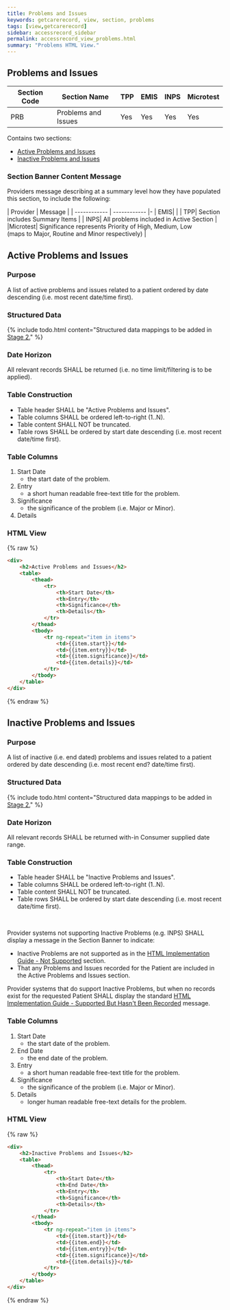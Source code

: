 ```yaml
---
title: Problems and Issues
keywords: getcarerecord, view, section, problems
tags: [view,getcarerecord]
sidebar: accessrecord_sidebar
permalink: accessrecord_view_problems.html
summary: "Problems HTML View."
---
```


## Problems and Issues ##

| Section Code | Section Name | TPP | EMIS | INPS | Microtest |
| ------------ | ------------ |-----|------|------|-----------|
| PRB | Problems and Issues | Yes | Yes | Yes | Yes |

Contains two sections:

 - [Active Problems and Issues](accessrecord_view_problems.html#active-problems-and-issues)
 - [Inactive Problems and Issues](accessrecord_view_problems.html#inactive-problems-and-issues)


### Section Banner Content Message ###

Providers message describing at a summary level how they have populated this section, to include the following:

| Provider | Message |
| ------------ | ------------ |-
| EMIS|  |
| TPP| Section includes Summary Items  |
| INPS| All problems included in Active Section |
|Microtest|  Significance represents Priority of High, Medium, Low <br> (maps to Major, Routine and Minor respectively) |


## Active Problems and Issues ##

### Purpose ###

A list of active problems and issues related to a patient ordered by date descending (i.e. most recent date/time first).

### Structured Data ###

{% include todo.html content="Structured data mappings to be added in [Stage 2.](designprinciples_maturity_model.html)" %}

### Date Horizon ###

All relevant records SHALL be returned (i.e. no time limit/filtering is to be applied).

### Table Construction ###

- Table header SHALL be "Active Problems and Issues".
- Table columns SHALL be ordered left-to-right (1..N).
- Table content SHALL NOT be truncated.
- Table rows SHALL be ordered by start date descending (i.e. most recent date/time first).

### Table Columns ###

1. Start Date
	- the start date of the problem.
2. Entry
	- a short human readable free-text title for the problem.
3. Significance
	- the significance of the problem (i.e. Major or Minor).
4. Details

### HTML View ###

{% raw %}
```html
<div>
	<h2>Active Problems and Issues</h2>
	<table>
		<thead>
			<tr>
				<th>Start Date</th>
				<th>Entry</th>
				<th>Significance</th>
				<th>Details</th>
			</tr>
		</thead>
		<tbody>
			<tr ng-repeat="item in items">
				<td>{{item.start}}</td>
				<td>{{item.entry}}</td>
				<td>{{item.significance}}</td>
				<td>{{item.details}}</td>
			</tr>
		</tbody>
	</table>
</div>
```
{% endraw %}

## Inactive Problems and Issues ##

### Purpose ###

A list of inactive (i.e. end dated) problems and issues related to a patient ordered by date descending (i.e. most recent end? date/time first).

### Structured Data ###

{% include todo.html content="Structured data mappings to be added in [Stage 2.](designprinciples_maturity_model.html)" %}

### Date Horizon ###

All relevant records SHALL be returned with-in Consumer supplied date range.

### Table Construction ###

- Table header SHALL be "Inactive Problems and Issues".
- Table columns SHALL be ordered left-to-right (1..N).
- Table content SHALL NOT be truncated.
- Table rows SHALL be ordered by start date descending (i.e. most recent date/time first).

<br/>

Provider systems not supporting Inactive Problems (e.g. INPS) SHALL display a message in the Section Banner to indicate:

- Inactive Problems are not supported as in the [HTML Implementation Guide - Not Supported](https://nhsconnect.github.io/gpconnect/accessrecord_development_html_implementation_guide.html#not-supported
) section.
- That any Problems and Issues recorded for the Patient are included in the Active Problems and Issues section.

Provider systems that do support Inactive Problems, but when no records exist for the requested Patient SHALL display the standard [HTML Implementation Guide - Supported But Hasn't Been Recorded](https://nhsconnect.github.io/gpconnect/accessrecord_development_html_implementation_guide.html#supported-but-hasnt-been-recorded) message.

### Table Columns ###

1. Start Date
	- the start date of the problem.
2. End Date
	- the end date of the problem.
3. Entry
	- a short human readable free-text title for the problem.
4. Significance
	- the significance of the problem (i.e. Major or Minor).
5. Details
	- longer human readable free-text details for the problem.

### HTML View ###

{% raw %}
```html
<div>
	<h2>Inactive Problems and Issues</h2>
	<table>
		<thead>
			<tr>
				<th>Start Date</th>
				<th>End Date</th>
				<th>Entry</th>
				<th>Significance</th>
				<th>Details</th>
			</tr>
		</thead>
		<tbody>
			<tr ng-repeat="item in items">
				<td>{{item.start}}</td>
				<td>{{item.end}}</td>
				<td>{{item.entry}}</td>
				<td>{{item.significance}}</td>
				<td>{{item.details}}</td>
			</tr>
		</tbody>
	</table>
</div>
```
{% endraw %}
